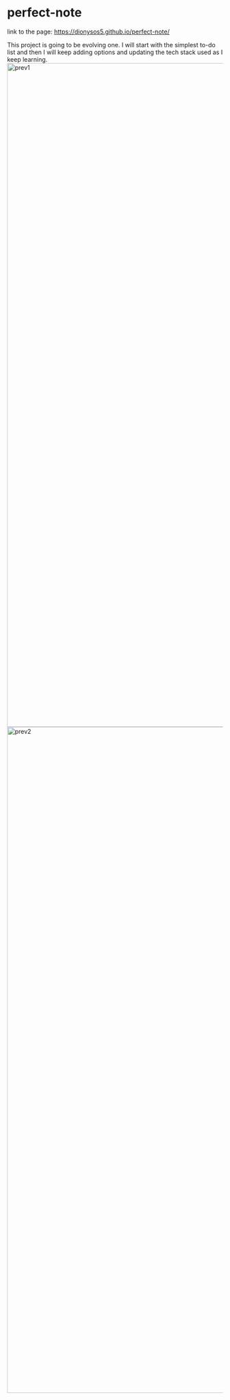 # perfect-note

link to the page: https://dionysos5.github.io/perfect-note/ <br>

This project is going to be evolving one. I will start with the simplest to-do list and then I will keep adding options and updating the tech stack used as I keep learning.
<img width="1550" alt="prev1" src="https://user-images.githubusercontent.com/31353016/188685240-beabc11b-af27-4278-a660-3c754bbb8862.png">
<img width="1555" alt="prev2" src="https://user-images.githubusercontent.com/31353016/188685303-6d241af3-6900-4733-86f3-1087b880e0e5.png">
